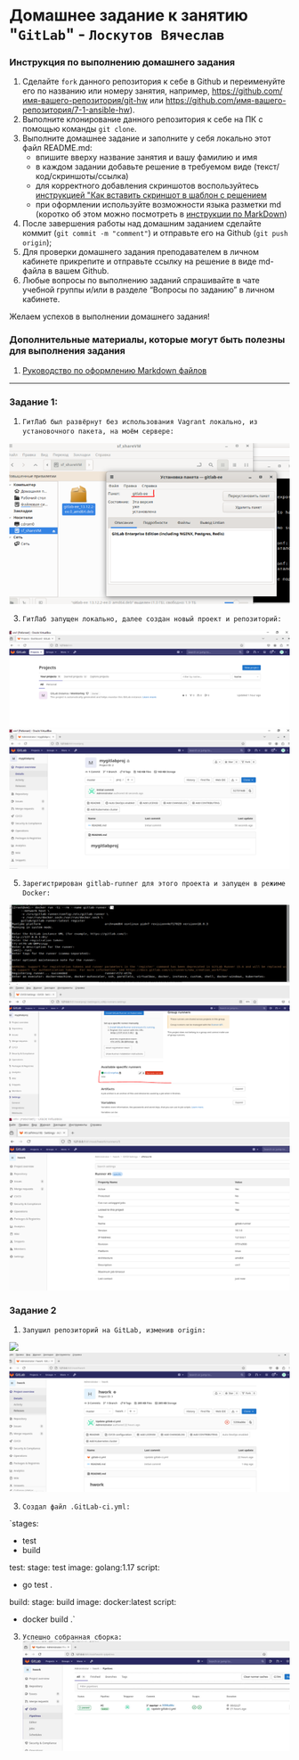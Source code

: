 # Домашнее задание к занятию "`GitLab`" - `Лоскутов Вячеслав`


### Инструкция по выполнению домашнего задания

   1. Сделайте `fork` данного репозитория к себе в Github и переименуйте его по названию или номеру занятия, например, https://github.com/имя-вашего-репозитория/git-hw или  https://github.com/имя-вашего-репозитория/7-1-ansible-hw).
   2. Выполните клонирование данного репозитория к себе на ПК с помощью команды `git clone`.
   3. Выполните домашнее задание и заполните у себя локально этот файл README.md:
      - впишите вверху название занятия и вашу фамилию и имя
      - в каждом задании добавьте решение в требуемом виде (текст/код/скриншоты/ссылка)
      - для корректного добавления скриншотов воспользуйтесь [инструкцией "Как вставить скриншот в шаблон с решением](https://github.com/netology-code/sys-pattern-homework/blob/main/screen-instruction.md)
      - при оформлении используйте возможности языка разметки md (коротко об этом можно посмотреть в [инструкции  по MarkDown](https://github.com/netology-code/sys-pattern-homework/blob/main/md-instruction.md))
   4. После завершения работы над домашним заданием сделайте коммит (`git commit -m "comment"`) и отправьте его на Github (`git push origin`);
   5. Для проверки домашнего задания преподавателем в личном кабинете прикрепите и отправьте ссылку на решение в виде md-файла в вашем Github.
   6. Любые вопросы по выполнению заданий спрашивайте в чате учебной группы и/или в разделе “Вопросы по заданию” в личном кабинете.
   
Желаем успехов в выполнении домашнего задания!
   
### Дополнительные материалы, которые могут быть полезны для выполнения задания

1. [Руководство по оформлению Markdown файлов](https://gist.github.com/Jekins/2bf2d0638163f1294637#Code)

---

### Задание 1:

1. `ГитЛаб был развёрнут без использования Vagrant локально, из установочного пакета, на моём сервере:`

![alt text](https://github.com/NightWalkerZ488/git-hwork/blob/main/Gitlab.PNG)

3. `ГитЛаб запущен локально, далее создан новый проект и репозиторий:`
   
![alt text](https://github.com/NightWalkerZ488/git-hwork/blob/main/localrun.PNG)
![alt text](https://github.com/NightWalkerZ488/git-hwork/blob/main/proj.PNG)

5. `Зарегистрирован gitlab-runner для этого проекта и запущен в режиме Docker:`

![alt text](https://github.com/NightWalkerZ488/git-hwork/blob/main/runnerreg.PNG)
![alt text](https://github.com/NightWalkerZ488/git-hwork/blob/main/showrun.PNG)
![alt text](https://github.com/NightWalkerZ488/git-hwork/blob/main/runnerconf.PNG)

### Задание 2

1. `Запушил репозиторий на GitLab, изменив origin:`

![](https://github.com/NightWalkerZ488/git-hwork/blob/main/Originss.PNG)
![alt text](https://github.com/NightWalkerZ488/git-hwork/blob/main/neworigin.PNG)

3. `Создал файл .GitLab-ci.yml:`

`stages:
  - test
  - build

test:
  stage: test
  image: golang:1.17
  script: 
   - go test .

build:
  stage: build
  image: docker:latest
  script:
   - docker build .`

3. `Успешно собранная сборка:`
![alt text](https://github.com/NightWalkerZ488/git-hwork/blob/main/rundone.jpg)

